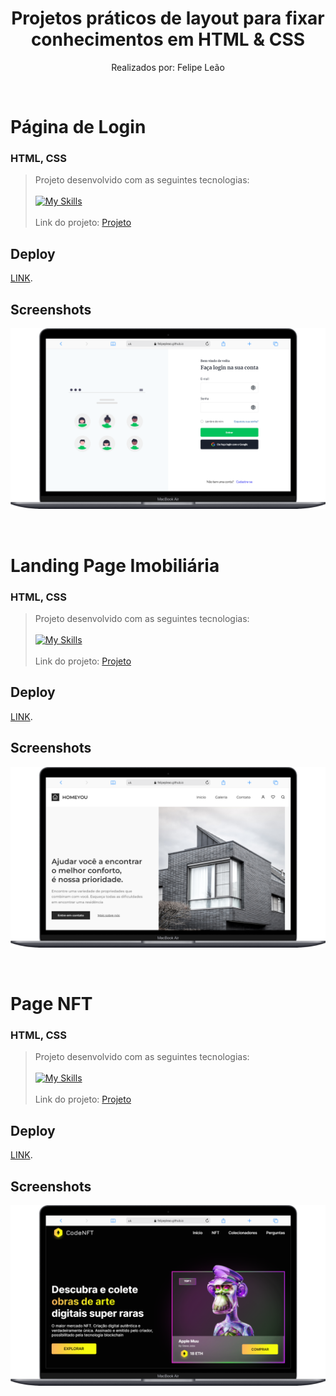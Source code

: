   <h1 align="center"> Projetos práticos de layout para fixar conhecimentos em HTML & CSS </h1>
  <p align="center">
  Realizados por: Felipe Leão
  </p>

  <br>
   
  # Página de Login  
  ### HTML, CSS

  > Projeto desenvolvido com as seguintes tecnologias:
  <br><br>[![My Skills](https://skillicons.dev/icons?i=html,css)](https://skillicons.dev)<br><br>
  > Link do projeto:
  > [Projeto](https://github.com/felipepleao/layout-practice/tree/main/projeto01-Login)

  ## Deploy

  [LINK](https://felipepleao.github.io/layout-practice/projeto01-Login/).

  ## Screenshots

  ![App Screenshot](assets/preview-login-desk.png)

  <br>

  # Landing Page Imobiliária
  ### HTML, CSS

  > Projeto desenvolvido com as seguintes tecnologias:
  <br><br>[![My Skills](https://skillicons.dev/icons?i=html,css)](https://skillicons.dev)<br><br>
  > Link do projeto:
  > [Projeto](https://github.com/felipepleao/layout-practice/tree/main/projeto02-HomeYOU)

  ## Deploy

  [LINK](https://felipepleao.github.io/layout-practice/projeto02-HomeYOU/).

  ## Screenshots

  ![App Screenshot](assets/preview-home-desk.png)

  <br>

  # Page NFT
  ### HTML, CSS

  > Projeto desenvolvido com as seguintes tecnologias:
  <br><br>[![My Skills](https://skillicons.dev/icons?i=html,css)](https://skillicons.dev)<br><br>
  > Link do projeto:
  > [Projeto](https://github.com/felipepleao/layout-practice/tree/main/projeto03-CodeNFT)

  ## Deploy

  [LINK](https://felipepleao.github.io/layout-practice/projeto03-CodeNFT/).

  ## Screenshots

  ![App Screenshot](assets/preview-nft-desk.png)

  <br>